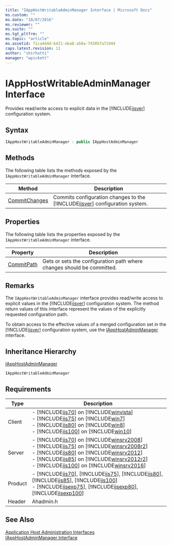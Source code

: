 ```yaml
---
title: "IAppHostWritableAdminManager Interface | Microsoft Docs"
ms.custom: ""
ms.date: "10/07/2016"
ms.reviewer: ""
ms.suite: ""
ms.tgt_pltfrm: ""
ms.topic: "article"
ms.assetid: f1ca4d4d-b421-eba8-a50a-74305fa71944
caps.latest.revision: 11
author: "shirhatti"
manager: "wpickett"
---
```

# IAppHostWritableAdminManager Interface
Provides read/write access to explicit data in the [!INCLUDE[iisver](../../../wmi-provider/includes/iisver-md.md)] configuration system.  
  
## Syntax  
  
```cpp  
IAppHostWritableAdminManager : public IAppHostAdminManager  
```  
  
## Methods  
 The following table lists the methods exposed by the `IAppHostWritableAdminManager` interface.  
  
|Method|Description|  
|------------|-----------------|  
|[CommitChanges](../../../webdevelopment-reference\native-code-api\webdev-native-api-reference/iapphostwritableadminmanager-commitchanges-method.md)|Commits configuration changes to the [!INCLUDE[iisver](../../../wmi-provider/includes/iisver-md.md)] configuration system.|  
  
## Properties  
 The following table lists the properties exposed by the `IAppHostWritableAdminManager` interface.  
  
|Property|Description|  
|--------------|-----------------|  
|[CommitPath](../../../webdevelopment-reference\native-code-api\webdev-native-api-reference/iapphostwritableadminmanager-commitpath-property.md)|Gets or sets the configuration path where changes should be committed.|  
  
## Remarks  
 The `IAppHostWritableAdminManager` interface provides read/write access to explicit values in the [!INCLUDE[iisver](../../../wmi-provider/includes/iisver-md.md)] configuration system. The method return values of this interface represent the values of the explicitly requested configuration path.  
  
 To obtain access to the effective values of a merged configuration set in the [!INCLUDE[iisver](../../../wmi-provider/includes/iisver-md.md)] configuration system, use the [IAppHostAdminManager](../../../webdevelopment-reference\native-code-api\webdev-native-api-reference/iapphostadminmanager-interface.md) interface.  
  
## Inheritance Hierarchy  
 [IAppHostAdminManager](../../../webdevelopment-reference\native-code-api\webdev-native-api-reference/iapphostadminmanager-interface.md)  
  
 `IAppHostWritableAdminManager`  
  
## Requirements  
  
|Type|Description|  
|----------|-----------------|  
|Client|-   [!INCLUDE[iis70](../../../wmi-provider/includes/iis70-md.md)] on [!INCLUDE[winvista](../../../wmi-provider/includes/winvista-md.md)]<br />-   [!INCLUDE[iis75](../../../wmi-provider/includes/iis75-md.md)] on [!INCLUDE[win7](../../../wmi-provider/includes/win7-md.md)]<br />-   [!INCLUDE[iis80](../../../wmi-provider/includes/iis80-md.md)] on [!INCLUDE[win8](../../../wmi-provider/includes/win8-md.md)]<br />-   [!INCLUDE[iis100](../../../wmi-provider/includes/iis100-md.md)] on [!INCLUDE[win10](../../../wmi-provider/includes/win10-md.md)]|  
|Server|-   [!INCLUDE[iis70](../../../wmi-provider/includes/iis70-md.md)] on [!INCLUDE[winsrv2008](../../../wmi-provider/includes/winsrv2008-md.md)]<br />-   [!INCLUDE[iis75](../../../wmi-provider/includes/iis75-md.md)] on [!INCLUDE[winsrv2008r2](../../../wmi-provider/includes/winsrv2008r2-md.md)]<br />-   [!INCLUDE[iis80](../../../wmi-provider/includes/iis80-md.md)] on [!INCLUDE[winsrv2012](../../../wmi-provider/includes/winsrv2012-md.md)]<br />-   [!INCLUDE[iis85](../../../wmi-provider/includes/iis85-md.md)] on [!INCLUDE[winsrv2012r2](../../../wmi-provider/includes/winsrv2012r2-md.md)]<br />-   [!INCLUDE[iis100](../../../wmi-provider/includes/iis100-md.md)] on [!INCLUDE[winsrv2016](../../../wmi-provider/includes/winsrv2016-md.md)]|  
|Product|-   [!INCLUDE[iis70](../../../wmi-provider/includes/iis70-md.md)], [!INCLUDE[iis75](../../../wmi-provider/includes/iis75-md.md)], [!INCLUDE[iis80](../../../wmi-provider/includes/iis80-md.md)], [!INCLUDE[iis85](../../../wmi-provider/includes/iis85-md.md)], [!INCLUDE[iis100](../../../wmi-provider/includes/iis100-md.md)]<br />-   [!INCLUDE[iisexp75](../../../webdevelopment-reference\native-code-api\webdev-native-api-reference/includes/iisexp75-md.md)], [!INCLUDE[iisexp80](../../../webdevelopment-reference\native-code-api\webdev-native-api-reference/includes/iisexp80-md.md)], [!INCLUDE[iisexp100](../../../webdevelopment-reference\native-code-api\webdev-native-api-reference/includes/iisexp100-md.md)]|  
|Header|Ahadmin.h|  
  
## See Also  
 [Application Host Administration Interfaces](../../../webdevelopment-reference\native-code-api\webdev-native-api-reference/application-host-administration-interfaces.md)   
 [IAppHostAdminManager Interface](../../../webdevelopment-reference\native-code-api\webdev-native-api-reference/iapphostadminmanager-interface.md)